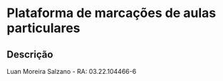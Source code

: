 # Plataforma de marcações de aulas particulares 

## Descrição

Luan Moreira Salzano - RA: 03.22.104466-6
